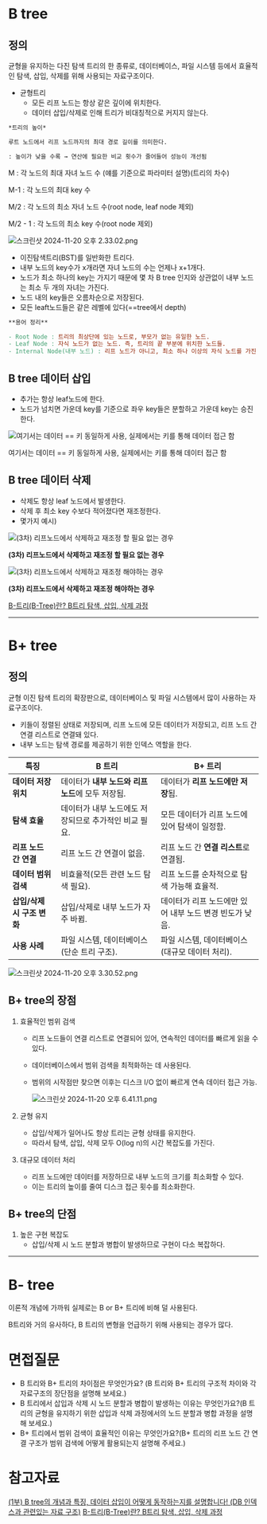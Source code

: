 # B tree

## 정의

균형을 유지하는 다진 탐색 트리의 한 종류로, 데이터베이스, 파일 시스템 등에서 효율적인 탐색, 삽입, 삭제를 위해 사용되는 자료구조이다.

- 균형트리
    - 모든 리프 노드는 항상 같은 깊이에 위치한다.
    - 데이터 삽입/삭제로 인해 트리가 비대칭적으로 커지지 않는다.

```makefile
*트리의 높이*

루트 노드에서 리프 노드까지의 최대 경로 길이를 의미한다. 

: 높이가 낮을 수록 → 연산에 필요한 비교 횟수가 줄어들어 성능이 개선됨
```

M : 각 노드의 최대 자녀 노드 수 (얘를 기준으로 파라미터 설명)(트리의 차수)

M-1 : 각 노드의 최대 key 수

M/2 : 각 노드의 최소 자녀 노드 수(root node, leaf node 제외)

M/2 - 1 : 각 노드의 최소 key 수(root node 제외) 

![스크린샷 2024-11-20 오후 2.33.02.png](/Database/img/database_b_tree.png)

- 이진탐색트리(BST)를 일반화한 트리다.
- 내부 노드의 key수가 x개라면 자녀 노드의 수는 언제나 x+1개다.
- 노드가 최소 하나의 key는 가지기 때문에 몇 차 B tree 인지와 상관없이 내부 노드는 최소 두 개의 자녀는 가진다.
- 노드 내의 key들은 오름차순으로 저장된다.
- 모든 leaft노드들은 같은 레벨에 있다(==tree에서 depth)

```makefile
**용어 정리**

- Root Node : 트리의 최상단에 있는 노드로, 부모가 없는 유일한 노드.
- Leaf Node : 자식 노드가 없는 노드. 즉, 트리의 끝 부분에 위치한 노드들.
- Internal Node(내부 노드) : 리프 노드가 아니고, 최소 하나 이상의 자식 노드를 가진 노드.
```

## B tree 데이터 삽입

- 추가는 항상 leaf노드에 한다.
- 노드가 넘치면 가운데 key를 기준으로 좌우 key들은 분할하고 가운데 key는 승진한다.

![여기서는 데이터 == 키 동일하게 사용, 실제에서는 키를 통해 데이터 접근 함 ](/Database/img/database_b_tree_insert.png)

여기서는 데이터 == 키 동일하게 사용, 실제에서는 키를 통해 데이터 접근 함 

## B tree 데이터 삭제

- 삭제도 항상 leaf 노드에서 발생한다.
- 삭제 후 최소 key 수보다 적어졌다면 재조정한다.
- 몇가지 예시)

![**(3차) 리프노드에서 삭제하고 재조정 할 필요 없는 경우**](/Database/img/database_b_tree_delete_case_1.png)

**(3차) 리프노드에서 삭제하고 재조정 할 필요 없는 경우**

![**(3차) 리프노드에서 삭제하고 재조정 해야하는 경우**](/Database/img/database_b_tree_delete_case_2.png)

**(3차) 리프노드에서 삭제하고 재조정 해야하는 경우**

[B-트리(B-Tree)란? B트리 탐색, 삽입, 삭제 과정](https://velog.io/@chanyoung1998/B%ED%8A%B8%EB%A6%AC)

---

# B+ tree

## 정의

균형 이진 탐색 트리의 확장판으로, 데이터베이스 및 파일 시스템에서 많이 사용하는 자료구조이다. 

- 키들이 정렬된 상태로 저장되며, 리프 노드에 모든 데이터가 저장되고, 리프 노드 간 연결 리스트로 연결돼 있다.
- 내부 노드는 탐색 경로를 제공하기 위한 인덱스 역할을 한다.

| **특징** | **B 트리** | **B+ 트리** |
| --- | --- | --- |
| **데이터 저장 위치** | 데이터가 **내부 노드와 리프 노드**에 모두 저장됨. | 데이터가 **리프 노드에만 저장**됨. |
| **탐색 효율** | 데이터가 내부 노드에도 저장되므로 추가적인 비교 필요. | 모든 데이터가 리프 노드에 있어 탐색이 일정함. |
| **리프 노드 간 연결** | 리프 노드 간 연결이 없음. | 리프 노드 간 **연결 리스트**로 연결됨. |
| **데이터 범위 검색** | 비효율적(모든 관련 노드 탐색 필요). | 리프 노드를 순차적으로 탐색 가능해 효율적. |
| **삽입/삭제 시 구조 변화** | 삽입/삭제로 내부 노드가 자주 바뀜. | 데이터가 리프 노드에만 있어 내부 노드 변경 빈도가 낮음. |
| **사용 사례** | 파일 시스템, 데이터베이스(단순 트리 구조). | 파일 시스템, 데이터베이스(대규모 데이터 처리). |

![스크린샷 2024-11-20 오후 3.30.52.png](/Database/img/database_b_plus_tree.png)

## B+ tree의 장점

1. 효율적인 범위 검색
    - 리프 노드들이 연결 리스트로 연결되어 있어, 연속적인 데이터를 빠르게 읽을 수 있다.
    - 데이터베이스에서 범위 검색을 최적화하는 데 사용된다.
    - 범위의 시작점만 찾으면 이후는 디스크 I/O 없이 빠르게 연속 데이터 접근 가능.
        
        ![스크린샷 2024-11-20 오후 6.41.11.png](/Database/img/database_b_plus_tree_pros.png)
        

2. 균형 유지
    - 삽입/삭제가 일어나도 항상 트리는 균형 상태를 유지한다.
    - 따라서 탐색, 삽입, 삭제 모두 O(log n)의 시간 복잡도를 가진다.
3. 대규모 데이터 처리
    - 리프 노드에만 데이터를 저장하므로 내부 노드의 크기를 최소화할 수 있다.
    - 이는 트리의 높이를 줄여 디스크 접근 횟수를 최소화한다.

## B+ tree의 단점

1. 높은 구현 복잡도
    - 삽입/삭제 시 노드 분할과 병합이 발생하므로 구현이 다소 복잡하다.

---

# B- tree

이론적 개념에 가까워 실제로는 B or B+ 트리에 비해 덜 사용된다. 

B트리와 거의 유사하다, B 트리의 변형을 언급하기 위해 사용되는 경우가 많다.

# 면접질문
* B 트리와 B+ 트리의 차이점은 무엇인가요? (B 트리와 B+ 트리의 구조적 차이와 각 자료구조의 장단점을 설명해 보세요.)
* B 트리에서 삽입과 삭제 시 노드 분할과 병합이 발생하는 이유는 무엇인가요?(B 트리의 균형을 유지하기 위한 삽입과 삭제 과정에서의 노드 분할과 병합 과정을 설명해 보세요.)
* B+ 트리에서 범위 검색이 효율적인 이유는 무엇인가요?(B+ 트리의 리프 노드 간 연결 구조가 범위 검색에 어떻게 활용되는지 설명해 주세요.)

# 참고자료 

[(1부) B tree의 개념과 특징, 데이터 삽입이 어떻게 동작하는지를 설명합니다! (DB 인덱스과 관련있는 자료 구조)](https://www.youtube.com/watch?v=bqkcoSm_rCs)
[B-트리(B-Tree)란? B트리 탐색, 삽입, 삭제 과정](https://velog.io/@chanyoung1998/B%ED%8A%B8%EB%A6%AC)